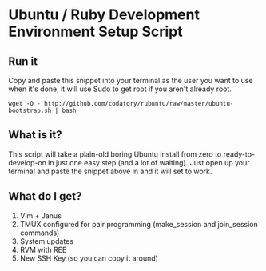 # Ubuntu / Ruby Development Environment Setup Script

## Run it
Copy and paste this snippet into your terminal as the user you want to use when it's done, it will use Sudo to get root if you aren't already root.

    wget -O - http://github.com/codatory/rubuntu/raw/master/ubuntu-bootstrap.sh | bash


## What is it?

This script will take a plain-old boring Ubuntu install from zero to ready-to-develop-on in just one easy step (and a lot of waiting). Just open up your terminal and paste the snippet above in and it will set to work.


## What do I get?

1. Vim + Janus
1. TMUX configured for pair programming (make_session and join_session commands)
1. System updates
1. RVM with REE
1. New SSH Key (so you can copy it around)
